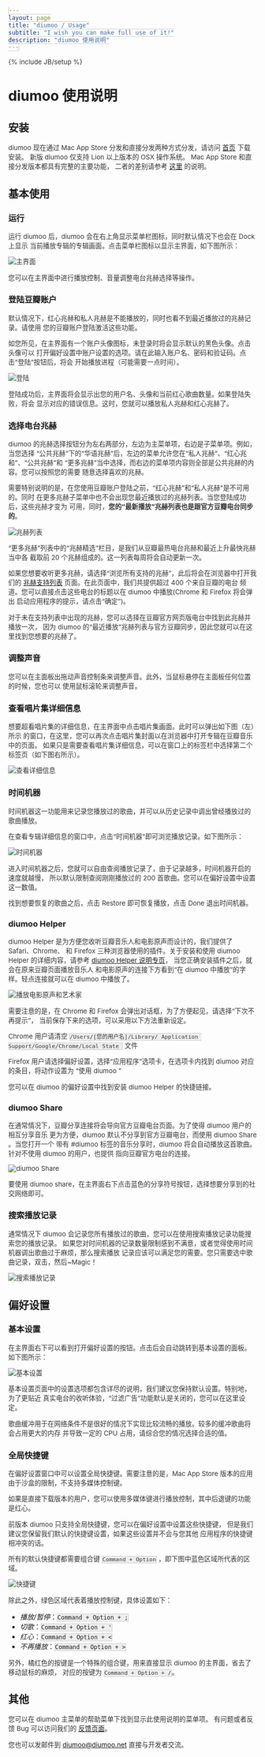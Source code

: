 ```yaml
---
layout: page
title: "diumoo / Usage"
subtitle: "I wish you can make full use of it!"
description: "diumoo 使用说明"
---
```

{% include JB/setup %}
<style type="text/css">
p{font-size:0.95em;color:#333;}
code{border:solid 1px #ccc;background:#eee;}
</style>

# diumoo 使用说明

## 安装

diumoo 现在通过 Mac App Store 分发和直接分发两种方式分发，请访问 [首页](/) 下载安装。
新版 diumoo 仅支持 Lion 以上版本的 OSX 操作系统。
Mac App Store 和直接分发版本都具有完整的主要功能，
二者的差别请参考 [这里](/different.html) 的说明。

## 基本使用

### 运行

运行 diumoo 后，diumoo 会在右上角显示菜单栏图标，同时默认情况下也会在 Dock 上显示
当前播放专辑的专辑画面。点击菜单栏图标以显示主界面，如下图所示：

![主界面](/static/usage/screenshot.png)

您可以在主界面中进行播放控制、音量调整电台兆赫选择等操作。

### 登陆豆瓣账户

默认情况下，红心兆赫和私人兆赫是不能播放的，同时也看不到最近播放过的兆赫记录。请使用
您的豆瓣账户登陆激活这些功能。

如您所见，在主界面有一个账户头像图标，未登录时将会显示默认的黑色头像。点击头像可以
打开偏好设置中账户设置的选项。请在此输入账户名、密码和验证码。点击“登陆”按钮后，将会
开始播放进程（可能需要一点时间）。

![登陆](/static/usage/login.png)

登陆成功后，主界面将会显示出您的用户名、头像和当前红心歌曲数量。如果登陆失败，将会
显示对应的错误信息。这时，您就可以播放私人兆赫和红心兆赫了。

### 选择电台兆赫

diumoo 的兆赫选择按钮分为左右两部分，左边为主菜单项，右边是子菜单项。例如，当您选择
“公共兆赫”下的“华语兆赫”后，左边的菜单允许您在“私人兆赫”、“红心兆和”、“公共兆赫”和
“更多兆赫”当中选择，而右边的菜单项内容则全部是公共兆赫的内容。您可以按照您的需要
随意选择喜欢的兆赫。

需要特别说明的是，在您使用豆瓣账户登陆之前，“红心兆赫”和“私人兆赫”是不可用的。同时
在更多兆赫子菜单中也不会出现您最近播放过的兆赫列表。当您登陆成功后，这些兆赫才变为
可用，同时，**您的“最新播放”兆赫列表也是跟官方豆瓣电台同步的**。

![兆赫列表](/static/usage/channels.png)

“更多兆赫”列表中的“兆赫精选”栏目，是我们从豆瓣最热电台兆赫和最近上升最快兆赫当中各
截取前 20 个兆赫组成的。这一列表每周将会自动更新一次。

如果您想要收听更多兆赫，请选择“浏览所有支持的兆赫”，此后将会在浏览器中打开我们的
[兆赫支持列表](/channels) 页面。在此页面中，我们共提供超过 400 个来自豆瓣的电台
频道。您可以直接点击这些电台的标题以在 diumoo 中播放(Chrome 和 Firefox 将会弹出
启动应用程序的提示，请点击“确定”)。

对于未在支持列表中出现的兆赫，您可以选择在豆瓣官方网页版电台中找到此兆赫并播放一次，
因为 diumoo 的“最近播放”兆赫列表与官方豆瓣同步，因此您就可以在这里找到您想要的兆赫了。

### 调整声音

您可以在主面板出拖动声音控制条来调整声音。此外，当鼠标悬停在主面板任何位置的时候，您也可以
使用鼠标滚轮来调整声音。

### 查看唱片集详细信息

想要超看唱片集的详细信息，在主界面中点击唱片集画面。此时可以弹出如下图（左）所示
的窗口，在这里，您可以再次点击唱片集封面以在浏览器中打开专辑在豆瓣音乐中的页面。
如果只是需要查看唱片集详细信息，可以在窗口上的标签栏中选择第二个标签页（如下图右所示）。

![查看详细信息](/static/usage/showdetail.png)

<a name="timemachine"></a>
### 时间机器

时间机器这一功能用来记录您播放过的歌曲，并可以从历史记录中调出曾经播放过的歌曲播放。


在查看专辑详细信息的窗口中，点击“时间机器”即可浏览播放记录。如下图所示：

![时间机器](/static/usage/timemachine.png)

进入时间机器之后，您就可以自由查阅播放记录了，由于记录越多，时间机器开启的速度就越慢，
所以默认限制查阅刚刚播放过的 200 首歌曲。您可以在偏好设置中设置这一数值。

找到想要恢复的歌曲之后，点击 Restore 即可恢复播放，点击 Done 退出时间机器。

### diumoo Helper

diumoo Helper 是为方便您收听豆瓣音乐人和电影原声而设计的，我们提供了 Safari、Chrome、
和 Firefox 三种浏览器使用的插件。关于安装和使用 diumoo Helper 的详细内容，请参考
[diumoo Helper 说明专页](/extensions)， 当您正确安装插件之后，就会在原来豆瓣页面播放音乐人
和电影原声的连接下方看到“在 diumoo 中播放”的字样。轻点连接就可以在 diumoo 中播放了。

![播放电影原声和艺术家](/static/usage/play_soundtrack_and_artist.png)

需要注意的是，在 Chrome 和 Firefox 会弹出对话框，为了方便起见，请选择“下次不再提示”，
当前保存下来的选项，可以采用以下方法重新设定。

Chrome 用户请清空
``/Users/[您的用户名]/Library/ Application Support/Google/Chrome/Local State `` 文件

Firefox 用户请选择偏好设置，选择“应用程序”选项卡，在选项卡内找到 diumoo 对应的条目，将动作设置为
“使用 diumoo ”

您可以在 diumoo 的偏好设置中找到安装 diumoo Helper 的快捷链接。

### diumoo Share

在通常情况下，豆瓣分享连接将会导向官方豆瓣电台页面。为了使得 diumoo 用户的相互分享音乐
更为方便，diumoo 默认不分享到官方豆瓣电台，而使用 diumoo Share 。当您打开一个 带有 
\#diumoo 标签的音乐分享时，diumoo 将会自动播放这首歌曲。针对不使用 diumoo 的用户，也提供
指向豆瓣官方电台的连接。

![diumoo Share](/static/usage/diumoo_share.png)

要使用 diumoo share，在主界面右下点击蓝色的分享符号按钮，选择想要分享到的社交网络即可。

### 搜索播放记录

通常情况下 diumoo 会记录您所有播放过的歌曲，您可以在使用搜索播放记录功能搜索您的播放记录。
如果您对时间机器的记录数量限制感到不满意，或者觉得使用时间机器调出歌曲过于麻烦，那么搜索播放
记录应该可以满足您的需要。您只需要选中歌曲记录，双击，然后~Magic！

![搜索播放记录](/static/usage/search.png)



## 偏好设置

### 基本设置

在主界面右下可以看到打开偏好设置的按钮。点击后会自动跳转到基本设置的面板。如下图所示：

![基本设置](/static/usage/basic_settings.png)

基本设置页面中的设置选项都包含详尽的说明，我们建议您保持默认设置。特别地，为了更贴近
真实电台的收听体验，“过滤广告”功能默认是关闭的，您可以在这里设定。

歌曲缓冲用于在网络条件不是很好的情况下实现比较流畅的播放。较多的缓冲歌曲将会占用更大的内存
并导致一定的 CPU 占用，请综合您的情况选择合适的值。

### 全局快捷键

在偏好设置窗口中可以设置全局快捷键。需要注意的是，Mac App Store 版本的应用
由于沙盒的限制，不支持多媒体控制键。

如果是直接下载版本的用户，您可以使用多媒体键进行播放控制，其中后退键的功能是红心。

前版本 diumoo 只支持全局快捷键，您可以在偏好设置中设置这些快捷键，
但是我们建议您保留我们默认的快捷键设置，如果这些设置并不会与您其他
应用程序的快捷键相冲突的话。

所有的默认快捷键都需要组合键 ``Command + Option`` ，即下图中蓝色区域所代表的区域。

![快捷键](/static/usage/shortcuts.png)

除此之外，绿色区域代表着播放控制键，具体设置如下：

+ _播放/暂停_：``Command + Option + ;`` 
+ _切歌_：``Command + Option + '``
+ _红心_：``Command + Option + <`` 
+ _不再播放_：``Command + Option + >``

另外，橘红色的按键是一个特殊的组合键，用来直接显示 diumoo 的主界面，省去了移动鼠标的麻烦，
对应的按键为 ``Command + Option + /``。

## 其他

您可以在 diumoo 主菜单的帮助菜单下找到显示此使用说明的菜单项。
有问题或者反馈 Bug 可以访问我们的 [反馈页面](/report)。

您也可以发邮件到 [diumoo@diumoo.net](mailto:diumoo@diumoo.net) 直接与开发者交流。

